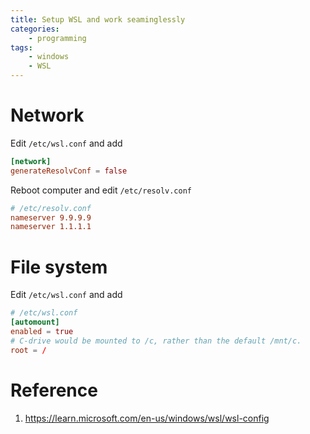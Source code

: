```yaml
---
title: Setup WSL and work seaminglessly
categories:
    - programming
tags:
    - windows
    - WSL
---
```


# Network

Edit `/etc/wsl.conf` and add

```conf
[network]
generateResolvConf = false
```

Reboot computer and edit `/etc/resolv.conf`

```conf
# /etc/resolv.conf
nameserver 9.9.9.9
nameserver 1.1.1.1
```

# File system

Edit `/etc/wsl.conf` and add

```conf
# /etc/wsl.conf
[automount]
enabled = true 
# C-drive would be mounted to /c, rather than the default /mnt/c. 
root = /
```


# Reference

1. https://learn.microsoft.com/en-us/windows/wsl/wsl-config